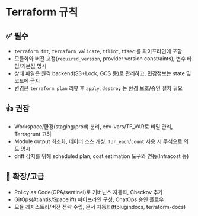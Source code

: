 # Terraform 규칙

## ✅ 필수
- `terraform fmt`, `terraform validate`, `tflint`, `tfsec` 를 파이프라인에 포함
- 모듈화와 버전 고정(`required_version`, provider version constraints), 변수 타입/기본값 명시
- 상태 파일은 원격 backend(S3+Lock, GCS 등)로 관리하고, 민감정보는 state 및 코드에 금지
- 변경은 `terraform plan` 리뷰 후 `apply`, `destroy` 는 환경 보호/승인 절차 필요

## 👍 권장
- Workspace/환경(staging/prod) 분리, env-vars/TF_VAR로 비밀 관리, Terragrunt 고려
- Module output 최소화, 데이터 소스 캐싱, `for_each`/`count` 사용 시 주석으로 의도 명시
- drift 감지를 위해 scheduled plan, cost estimation 도구와 연동(Infracost 등)

## 🚀 확장/고급
- Policy as Code(OPA/sentinel)로 거버넌스 자동화, Checkov 추가
- GitOps(Atlantis/Spacelift) 파이프라인 구성, ChatOps 승인 플로우
- 모듈 레지스트리/버전 전략 수립, 문서 자동화(tfplugindocs, terraform-docs)
